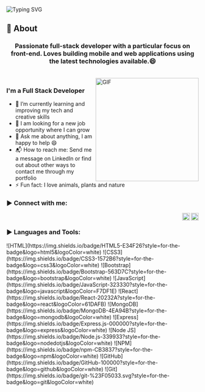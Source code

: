 ![Typing SVG](https://readme-typing-svg.herokuapp.com?font=Architects+Daughter&color=000000&size=30&lines=Hey!+It's+Andrea!+👋;I'm+a+Full+Stack+Developer;I'm+a+Front+End+Developer)

## 🧐 About

<h3 align="center">Passionate full-stack developer with a particular focus on front-end. Loves building mobile and web applications using the latest technologies available.😄
</h3>

<br>

<img align="right" margin-top="20px" height="270px" alt="GIF" src="https://miro.medium.com/v2/resize:fit:1100/format:webp/0*yBvA5CnEX3Sd4aod.gif" />


### I'm a Full Stack Developer

- 🌱 I’m currently learning and improving my tech and creative skills
- 👯 I am looking for a new job opportunity where I can grow
- 💬 Ask me about anything, I am happy to help :smile:
- 📬 How to reach me: Send me a message on LinkedIn or find out about other ways to contact me through my portfolio
- ⚡ Fun fact: I love animals, plants and nature
  </br>

<h3 align="left">▶ Connect with me:</h3>
    <a href="https://www.linkedin.com/in/andreaalarconvaldes"><img align="right" width="20px" src="https://simpleicons.now.sh/linkedin/495f7e" alt="Andrea's LinkedIn" /></a>
    <a href="mailto:andreaalarconvaldes@gmail.com"><img align="right" width="20px" src="https://simpleicons.now.sh/maildotru/495f7e" alt="Andrea's Facebook" /></a>
</br>

<h3 align="left">▶ Languages and Tools:</h3>
![HTML](https://img.shields.io/badge/HTML5-E34F26?style=for-the-badge&logo=html5&logoColor=white)
![CSS3](https://img.shields.io/badge/CSS3-1572B6?style=for-the-badge&logo=css3&logoColor=white)
![Bootstrap](https://img.shields.io/badge/Bootstrap-563D7C?style=for-the-badge&logo=bootstrap&logoColor=white)
![JavaScript](https://img.shields.io/badge/JavaScript-323330?style=for-the-badge&logo=javascript&logoColor=F7DF1E)
<!-- ![TypeScript](https://img.shields.io/badge/TypeScript-3178C6?logo=TypeScript&logoColor=FFF&style=flat-square) -->
![React](https://img.shields.io/badge/React-20232A?style=for-the-badge&logo=react&logoColor=61DAFB)
![MongoDB](https://img.shields.io/badge/MongoDB-4EA94B?style=for-the-badge&logo=mongodb&logoColor=white)
<!-- ![MySQL](https://img.shields.io/badge/MySQL-lightgrey?logo=mysql&style=plastic&logoColor=white&labelColor=blue) -->
![Express](https://img.shields.io/badge/Express.js-000000?style=for-the-badge&logo=express&logoColor=white)
![Node JS](https://img.shields.io/badge/Node.js-339933?style=for-the-badge&logo=nodedotjs&logoColor=white)
![NPM](https://img.shields.io/badge/npm-CB3837?style=for-the-badge&logo=npm&logoColor=white)
![GitHub](https://img.shields.io/badge/GitHub-100000?style=for-the-badge&logo=github&logoColor=white)
![Git](https://img.shields.io/badge/git-%23F05033.svg?style=for-the-badge&logo=git&logoColor=white)
